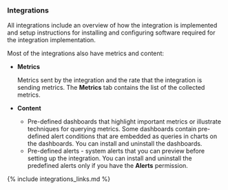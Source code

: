 ### Integrations

All integrations include an overview of how the integration is implemented and setup instructions for installing and configuring software required for the integration implementation.

Most of the integrations also have metrics and content:

- **Metrics** 
    
    Metrics sent by the integration and the rate that the integration is sending metrics. The **Metrics** tab contains the list of the collected metrics. 

- **Content** 
   - Pre-defined dashboards that highlight important metrics or illustrate techniques for querying metrics. Some dashboards contain pre-defined alert conditions that are embedded as queries in charts on the dashboards. You can install and uninstall the dashboards.
   - Pre-defined alerts - system alerts that you can preview before setting up the integration. You can install and uninstall the predefined alerts only if you have the **Alerts** permission.
   
{% include integrations_links.md %}
